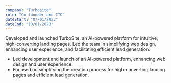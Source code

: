 ```yaml
---
company: "Turbosite"
role: "Co-founder and CTO"
dateStart: "07/01/2023"
dateEnd: "10/01/2023"
---
```


Developed and launched TurboSite, an AI-powered platform for intuitive, high-converting landing pages. Led the team in simplifying web design, enhancing user experience, and facilitating efficient lead generation.

- Led development and launch of an AI-powered platform, enhancing web design and user experience.
- Focused on simplifying the creation process for high-converting landing pages and efficient lead generation.
